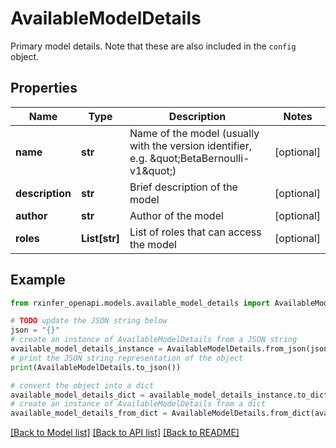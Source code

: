 # AvailableModelDetails

Primary model details. Note that these are also included in the `config` object. 

## Properties

Name | Type | Description | Notes
------------ | ------------- | ------------- | -------------
**name** | **str** | Name of the model (usually with the version identifier, e.g. \&quot;BetaBernoulli-v1\&quot;) | [optional] 
**description** | **str** | Brief description of the model | [optional] 
**author** | **str** | Author of the model | [optional] 
**roles** | **List[str]** | List of roles that can access the model | [optional] 

## Example

```python
from rxinfer_openapi.models.available_model_details import AvailableModelDetails

# TODO update the JSON string below
json = "{}"
# create an instance of AvailableModelDetails from a JSON string
available_model_details_instance = AvailableModelDetails.from_json(json)
# print the JSON string representation of the object
print(AvailableModelDetails.to_json())

# convert the object into a dict
available_model_details_dict = available_model_details_instance.to_dict()
# create an instance of AvailableModelDetails from a dict
available_model_details_from_dict = AvailableModelDetails.from_dict(available_model_details_dict)
```
[[Back to Model list]](../README.md#documentation-for-models) [[Back to API list]](../README.md#documentation-for-api-endpoints) [[Back to README]](../README.md)


